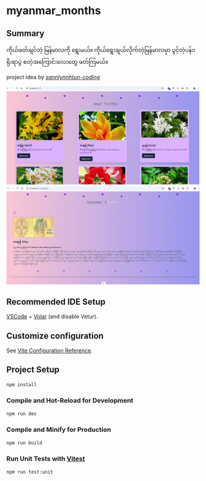 # myanmar_months
## Summary

ကိုယ်ဖတ်ချင်တဲ့ မြန်မာလကို ရွေးမယ်။ ကိုယ်ရွေးချယ်လိုက်တဲ့မြန်မာလမှာ ပွင့်တဲ့ပန်း၊ ရိုးရာပွဲ စတဲ့အကြောင်းလေးတွေ ဖတ်ကြမယ်။

project idea by *[sannlynnhtun-coding](https://github.com/sannlynnhtun-coding)*

![cover image!](./githubImg/cover_one.png)
![cover image2!](./githubImg/cover_two.png)

## Recommended IDE Setup

[VSCode](https://code.visualstudio.com/) + [Volar](https://marketplace.visualstudio.com/items?itemName=Vue.volar) (and disable Vetur).

## Customize configuration

See [Vite Configuration Reference](https://vite.dev/config/).

## Project Setup

```sh
npm install
```

### Compile and Hot-Reload for Development

```sh
npm run dev
```

### Compile and Minify for Production

```sh
npm run build
```

### Run Unit Tests with [Vitest](https://vitest.dev/)

```sh
npm run test:unit
```
